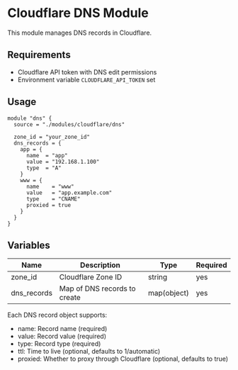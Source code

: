 # Cloudflare DNS Module

This module manages DNS records in Cloudflare.

## Requirements

- Cloudflare API token with DNS edit permissions
- Environment variable `CLOUDFLARE_API_TOKEN` set

## Usage

```hcl
module "dns" {
  source = "./modules/cloudflare/dns"

  zone_id = "your_zone_id"
  dns_records = {
    app = {
      name  = "app"
      value = "192.168.1.100"
      type  = "A"
    }
    www = {
      name    = "www"
      value   = "app.example.com"
      type    = "CNAME"
      proxied = true
    }
  }
}
```

## Variables

| Name | Description | Type | Required |
|------|-------------|------|----------|
| zone_id | Cloudflare Zone ID | string | yes |
| dns_records | Map of DNS records to create | map(object) | yes |

Each DNS record object supports:
- name: Record name (required)
- value: Record value (required)
- type: Record type (required)
- ttl: Time to live (optional, defaults to 1/automatic)
- proxied: Whether to proxy through Cloudflare (optional, defaults to true) 